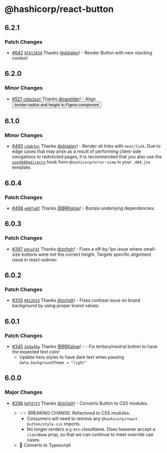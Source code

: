 # @hashicorp/react-button

## 6.2.1

### Patch Changes

- [#642](https://github.com/hashicorp/react-components/pull/642) [`8f013839`](https://github.com/hashicorp/react-components/commit/8f01383973802fe3c8865d7d5ab9fcfe655b6376) Thanks [@dstaley](https://github.com/dstaley)! - Render Button with new stacking context

## 6.2.0

### Minor Changes

- [#521](https://github.com/hashicorp/react-components/pull/521) [`cb0a3eaf`](https://github.com/hashicorp/react-components/commit/cb0a3eaf8fe9be30dc72b1b3e87ad6ed2e2e2b07) Thanks [@rayelder](https://github.com/rayelder)! - Align <Button /> border-radius and height to Figma component

## 6.1.0

### Minor Changes

- [#495](https://github.com/hashicorp/react-components/pull/495) [`cdab7ec`](https://github.com/hashicorp/react-components/commit/cdab7ec618621bbfe6b828bdfbb023bf6f2ef57d) Thanks [@dstaley](https://github.com/dstaley)! - Render all links with `next/link`. Due to edge cases that may arise as a result of performing client-side navigations to redirected pages, it is recommended that you also use the [`use404Redirects`](https://github.com/hashicorp/react-components/tree/main/packages/error-view#use404redirects) hook from `@hashicorp/error-view` in your `_404.jsx` template.

## 6.0.4

### Patch Changes

- [#498](https://github.com/hashicorp/react-components/pull/498) [`e60fa8f`](https://github.com/hashicorp/react-components/commit/e60fa8f437a98f97f6c0ed396f194192cf5e376e) Thanks [@BRKalow](https://github.com/BRKalow)! - Bumps underlying dependencies.

## 6.0.3

### Patch Changes

- [#397](https://github.com/hashicorp/react-components/pull/397) [`edcaf4f`](https://github.com/hashicorp/react-components/commit/edcaf4f3bf7df33932efae3b7885c908a541ce1a) Thanks [@zchsh](https://github.com/zchsh)! - Fixes a off-by-1px issue where small-size buttons were not the correct height. Targets specific alignment issue in react-subnav.

## 6.0.2

### Patch Changes

- [#335](https://github.com/hashicorp/react-components/pull/335) [`8012b33`](https://github.com/hashicorp/react-components/commit/8012b33fa39d62b3227b3ad00e4e0cab683ffead) Thanks [@zchsh](https://github.com/zchsh)! - Fixes contrast issue on brand background by using proper brand values.

## 6.0.1

### Patch Changes

- [#345](https://github.com/hashicorp/react-components/pull/345) [`2e4a44a`](https://github.com/hashicorp/react-components/commit/2e4a44a61590fcddf28dd147128d56c058ab4095) Thanks [@BRKalow](https://github.com/BRKalow)! - - Fix tertiary/neutral button to have the expected text color
  - Update hero styles to have dark text when passing `data.backgroundTheme = "light"`

## 6.0.0

### Major Changes

- [#288](https://github.com/hashicorp/react-components/pull/288) [`b0fd753`](https://github.com/hashicorp/react-components/commit/b0fd753d7f9e5c4649424139712d4d2c5ec5ffd9) Thanks [@zchsh](https://github.com/zchsh)! - Converts Button to CSS modules.

  - 💥✨ BREAKING CHANGE: Refactored to CSS modules.
    - Consumers will need to remove any `@hashicorp/react-button/style.css` imports.
    - No longer renders a `g-btn` className. Does however accept a `className` prop, so that we can continue to meet override use cases.
  - 🔨 Converts to Typescript
